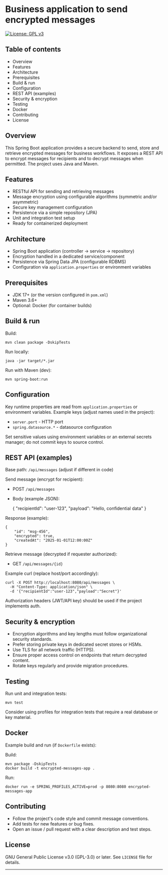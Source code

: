 # Business application to send encrypted messages
[![License: GPL v3](https://img.shields.io/badge/License-GPLv3-blue.svg)](https://www.gnu.org/licenses/gpl-3.0)

## Table of contents
- Overview
- Features
- Architecture
- Prerequisites
- Build & run
- Configuration
- REST API (examples)
- Security & encryption
- Testing
- Docker
- Contributing
- License

## Overview
This Spring Boot application provides a secure backend to send, store and retrieve encrypted messages for business workflows. It exposes a REST API to encrypt messages for recipients and to decrypt messages when permitted. The project uses Java and Maven.

## Features
- RESTful API for sending and retrieving messages
- Message encryption using configurable algorithms (symmetric and/or asymmetric)
- Secure key management configuration
- Persistence via a simple repository (JPA)
- Unit and integration test setup
- Ready for containerized deployment

## Architecture
- Spring Boot application (controller -> service -> repository)
- Encryption handled in a dedicated service/component
- Persistence via Spring Data JPA (configurable RDBMS)
- Configuration via `application.properties` or environment variables

## Prerequisites
- JDK 17+ (or the version configured in `pom.xml`)
- Maven 3.6+
- Optional: Docker (for container builds)

## Build & run
Build:

    mvn clean package -DskipTests

Run locally:

    java -jar target/*.jar

Run with Maven (dev):

    mvn spring-boot:run

## Configuration
Key runtime properties are read from `application.properties` or environment variables. Example keys (adjust names used in the project):

- `server.port` - HTTP port
- `spring.datasource.*` - datasource configuration

Set sensitive values using environment variables or an external secrets manager; do not commit keys to source control.

## REST API (examples)
Base path: `/api/messages` (adjust if different in code)

Send message (encrypt for recipient):
- POST `/api/messages`
- Body (example JSON):

  {
  "recipientId": "user-123",
  "payload": "Hello, confidential data"
  }

Response (example):

    {
        "id": "msg-456",
        "encrypted": true,
        "createdAt": "2025-01-01T12:00:00Z"
    }

Retrieve message (decrypted if requester authorized):
- GET `/api/messages/{id}`

Example curl (replace host/port accordingly):

    curl -X POST http://localhost:8080/api/messages \
      -H "Content-Type: application/json" \
      -d '{"recipientId":"user-123","payload":"Secret"}'

Authorization headers (JWT/API key) should be used if the project implements auth.

## Security & encryption
- Encryption algorithms and key lengths must follow organizational security standards.
- Prefer storing private keys in dedicated secret stores or HSMs.
- Use TLS for all network traffic (HTTPS).
- Ensure proper access control on endpoints that return decrypted content.
- Rotate keys regularly and provide migration procedures.

## Testing
Run unit and integration tests:

    mvn test

Consider using profiles for integration tests that require a real database or key material.

## Docker
Example build and run (if `Dockerfile` exists):

Build:

    mvn package -DskipTests
    docker build -t encrypted-messages-app .

Run:

    docker run -e SPRING_PROFILES_ACTIVE=prod -p 8080:8080 encrypted-messages-app

## Contributing
- Follow the project's code style and commit message conventions.
- Add tests for new features or bug fixes.
- Open an issue / pull request with a clear description and test steps.

## License
GNU General Public License v3.0 (GPL-3.0) or later. See `LICENSE` file for details.

---
